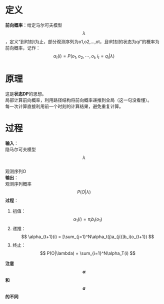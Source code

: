 # 定义
**前向概率**：给定马尔可夫模型$$\lambda$$，定义“到时刻t为止，部分观测序列为o1,o2,...,ot，且t时刻的状态为qi”的概率为前向概率，记作：  
$$
\alpha_t(i) = P(o_1,o_2,\cdots,o_t,i_t=q_i|\lambda)
$$

# 原理

这是**状态DP**的思想。  
局部计算前向概率，利用路径结构将前向概率递推到全局（这一句没看懂）。  
每一次计算直接利用前一个时刻的计算结果，避免重复计算。  

# 过程
**输入**：  
隐马尔可夫模型$$\lambda$$  
观测序列O  
**输出**：  
观测序列概率$$P(O|\lambda)$$
**过程**：
1. 初值：  
$$
\alpha_1(i) = \pi_ib_i(o_1)
$$
2. 递推：  
$$
\alpha_{t+1}(i) = [\sum_{j=1}^N\alpha_t(j)a_{ji}]b_i(o_{t+1})
$$
3. 终止：  
$$
P(O|\lambda) = \sum_{i=1}^N\alpha_T(i)
$$  

**注意$$\alpha$$和$$a$$的不同**